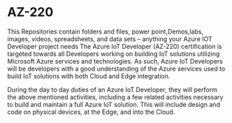 # AZ-220
This Repositories  contain folders and files, power point,Demos,labs, images, videos, spreadsheets, and data sets – anything your Azure IOT Developer project needs
The Azure IoT Developer (AZ-220) certification is targeted towards all Developers working on building IoT solutions utilizing Microsoft Azure services and technologies. As such, Azure IoT Developers will be developers with a good understanding of the Azure services used to build IoT solutions with both Cloud and Edge integration.


During the day to day duties of an Azure IoT Developer, they will perform the above mentioned activities, including a few related activities necessary to build and maintain a full Azure IoT solution. This will include design and code on physical devices, at the Edge, and into the Cloud.
